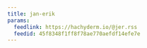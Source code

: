 ```yaml
---
title: jan-erik
params:
  feedlink: https://hachyderm.io/@jer.rss
  feedid: 45f8348f1ff8f78ae770aefdf14efe7e
---
```

